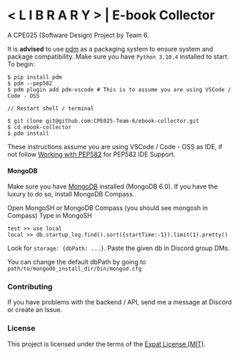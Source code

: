 # < L I B R A R Y > | E-book Collector
A CPE025 (Software Design) Project by Team 6.

It is **advised** to use [pdm](https://pdm.fming.dev/latest/) as a packaging system to ensure system and package compatibility. Make sure you have `Python 3.10.4` installed to start. To begin:
```
$ pip install pdm
$ pdm --pep582
$ pdm plugin add pdm-vscode # This is to assume you are using VSCode / Code - OSS

// Restart shell / terminal

$ git clone git@github.com:CPE025-Team-6/ebook-collector.git
$ cd ebook-collector
$ pdm install
```
These instructions assume you are using VSCode / Code - OSS as IDE, if not follow [Working with PEP582](https://pdm.fming.dev/latest/usage/pep582/) for PEP582 IDE Support.

#### MongoDB
Make sure you have [MongoDB](https://mongodb.com/) installed (MongoDB 6.0). If you have the luxury to do so, install MongoDB Compass.

Open MongoSH or MongoDB Compass (you should see mongosh in Compass)
Type in MongoSH
```
test >> use local
local >> db.startup_log.find().sort({startTime:-1}).limit(1).pretty()
```
Look for `storage: {dbPath: ...}`. Paste the given db in Discord group DMs.

You can change the default dbPath by going to `path/to/mongodb_install_dir/bin/mongod.cfg`

### Contributing
If you have problems with the backend / API, send me a message at Discord or create an Issue.

### License
This project is licensed under the terms of the [Expat License (MIT)](LICENSE).
